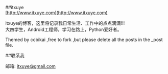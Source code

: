 ##itxuye  
[http://www.itxuye.com](http://www.itxuye.com)  

itxuye的博客，这里将记录我日常生活、工作中的点点滴滴!!!  
大四学生，Android工程师，学习在路上，Python爱好者。  

Themed by ccbikai ,free to fork ,but please delete all the posts in the _post file.


##联系我

邮箱: itxuye@gmail.com

